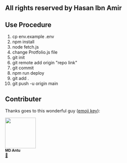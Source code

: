 ## All rights reserved by Hasan Ibn Amir

## Use Procedure

1. cp env.example .env
2. npm install
3. node fetch.js
4. change Protfolio.js file
5. git init
6. git remote add origin "repo link"
7. git commit
8. npm run deploy
9. git add .
10. git push -u origin main

## Contributer

Thanks goes to this wonderful guy ([emoji key](https://allcontributors.org/docs/en/emoji-key)):

<a href="https://antuhere.github.io"><img src="https://avatars.githubusercontent.com/u/87479161?v=4" width="100px;" alt=""/><br /><sub><b>MD Antu</b></sub></a><br /><a href="https://github.com/antuhere" title="Code">📖</a>
